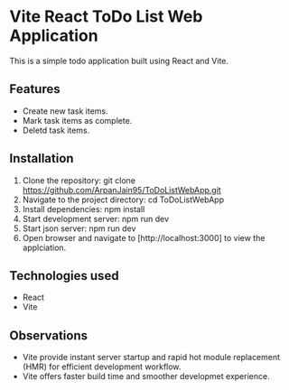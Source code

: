 # Vite React ToDo List Web Application

This is a simple todo application built using React and Vite.

## Features
- Create new task items.
- Mark task items as complete.
- Deletd task items.

## Installation

1. Clone the repository:
   git clone https://github.com/ArpanJain95/ToDoListWebApp.git
2. Navigate to the project directory:
   cd ToDoListWebApp
3. Install dependencies:
   npm install
4. Start development server:
   npm run dev
5. Start json server:
   npm run dev
6. Open browser and navigate to [http://localhost:3000] to view the applciation.

## Technologies used

- React
- Vite

## Observations

- Vite provide instant server startup and rapid hot module replacement (HMR) for efficient development workflow.
- Vite offers faster build time and smoother developmet experience.
